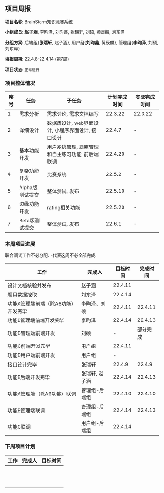 ## 项目周报

**项目名称**: BrainStorm知识竞赛系统

**小组成员**: **赵子涵**, 李昀泽, 刘昀鑫, 张瑞轩, 刘硕, 黄辰麟, 刘东泽

**分组方案**: 后端组{**张瑞轩**, 赵子涵}, 用户组{**刘昀鑫**, 黄辰麟}, 管理组{**李昀泽**, 刘硕, 刘东泽}

**填报周期**: 22.4.8-22.4.14 (第7周)

**项目状态**: `正常进行`

### 项目整体情况

| 序号 | 任务            | 子任务                                            | 计划完成时间 | 实际完成时间 |
| ---- | --------------- | ------------------------------------------------- | ------------ | ------------ |
| 1    | 需求分析        | 需求讨论, 需求文档编写                            | 22.3.22      | 22.3.22      |
| 2    | 详细设计        | 数据库设计, web界面设计, 小程序界面设计, 接口设计 | 22.4.7       | -            |
| 3    | 基本功能开发    | 用户系统管理, 题库管理和自主练习功能, 前后端联调  | 22.4.20      | -            |
| 4    | 复杂功能开发    | 比赛系统                                          | 22.5.2       | -            |
| 5    | Alpha版测试提交 | 整体测试, 发布                                    | 22.5.10      | -            |
| 6    | 边缘功能开发    | rating相关功能                                    | 22.5.20      | -            |
| 7    | Beta版测试提交  | 整体测试, 发布                                    | 22.6.1       | -            |

### 本周项目进展

联合调试工作不必分配. `-`代表这周不必全部完成.

| 工作                                  | 完成人        | 目标时间 | 完成时间 |
| ------------------------------------- | ------------- | -------- | -------- |
| 设计文档核验并发布                | 赵子涵        | 22.4.11  |          |
| 题目数据挖取                      | 刘东泽        | 22.4.14  |          |
| 功能A管理端前端（除A6功能）开发完毕 | 李昀泽、刘硕 | 22.4.11 | 22.4.11  |
| 功能B管理端前端开发完毕           | 李昀泽        | 22.4.14  | 22.4.13 |
| 功能D管理端前端开发               | 刘硕          | -       | 部分完成  |
| 功能C前端开发完毕                 | 用户组        | 22.4.11  |          |
| 功能D用户端前端开发               | 用户组        | -        |          |
| 接口设计完毕                      | 张瑞轩     | 22.4.9   | 22.4.9 |
| 功能B后端开发完毕                 | 张瑞轩, 赵子涵   | 22.4.14  | 22.4.13 |
| 功能A管理端（除A6功能）联调        | 管理组-后端组 | 22.4.10  | 22.4.10  |
| 功能B管理端联调                   | 管理组-后端组 | 22.4.14  | 22.4.13  |
| 功能C联调                         | 用户组-后端组 | 22.4.14  |          |


### 下周项目计划

| 工作 | 完成人 | 目标时间 |
| ---- | ------ | -------- |
|      |        |          |
|      |        |          |
|      |        |          |
|      |        |          |
|      |        |          |
|      |        |          |
|      |        |          |
|      |        |          |
|      |        |          |
|      |        |          |
|      |        |          |
|      |        |          |

